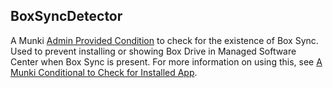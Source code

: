 ## BoxSyncDetector

A Munki [Admin Provided Condition][apc] to check for the existence of Box Sync. Used to prevent installing or showing Box Drive in Managed Software Center when Box Sync is present. For more information on using this, see [A Munki Conditional to Check for Installed App][mcia].


[apc]:https://github.com/munki/munki/wiki/Conditional-Items#admin-provided-conditions
[mcia]:http://tobiasmorrison.com/2018/02/27/munki-conditional-to-check-for-installed-app.html